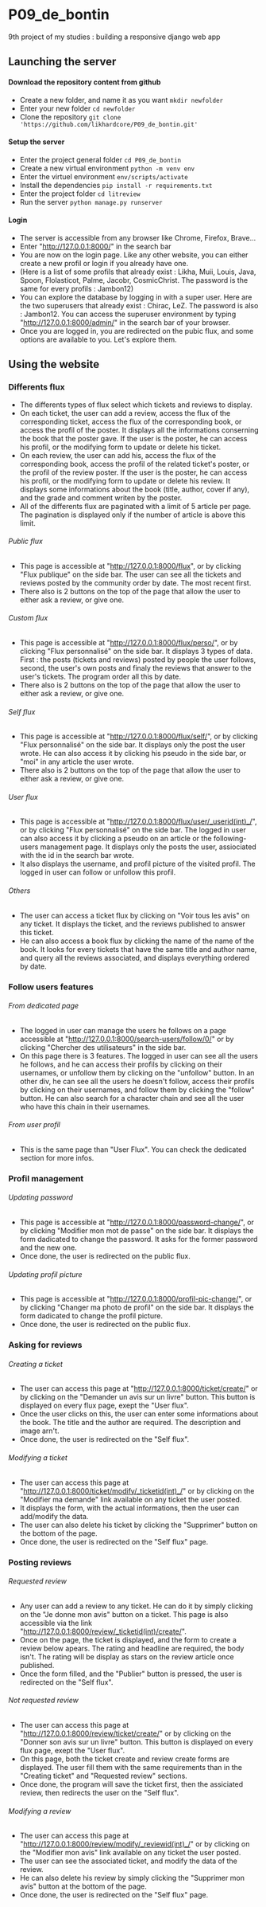 # P09_de_bontin
9th project of my studies : building a responsive django web app

## Launching the server
#### Download the repository content from github
- Create a new folder, and name it as you want `mkdir newfolder`    
- Enter your new folder `cd newfolder`    
- Clone the repository `git clone 'https://github.com/likhardcore/P09_de_bontin.git'`    

#### Setup the server
- Enter the project general folder `cd P09_de_bontin`    
- Create a new virtual environment `python -m venv env`    
- Enter the virtuel environment `env/scripts/activate`    
- Install the dependencies `pip install -r requirements.txt`    
- Enter the project folder `cd litreview`    
- Run the server `python manage.py runserver`    

#### Login
- The server is accessible from any browser like Chrome, Firefox, Brave...    
- Enter "http://127.0.0.1:8000/" in the search bar    
- You are now on the login page. Like any other website, you can either create a new profil or login if you already have one.    
- (Here is a list of some profils that already exist : Likha, Muii, Louis, Java, Spoon, Flolasticot, Palme, Jacobr, CosmicChrist. The password is the same for every profils : Jambon12)
- You can explore the database by logging in with a super user. Here are the two superusers that already exist : Chirac, LeZ. The password is also : Jambon12. You can access the superuser environment by typing "http://127.0.0.1:8000/admin/" in the search bar of your browser.
- Once you are logged in, you are redirected on the pubic flux, and some options are available to you. Let's explore them.  


## Using the website
### Differents flux
- The differents types of flux select which tickets and reviews to display.    
- On each ticket, the user can add a review, access the flux of the corresponding ticket, access the flux of the corresponding book, or access the profil of the poster. It displays all the informations conserning the book that the poster gave. If the user is the poster, he can access his profil, or the modifying form to update or delete his ticket.    
- On each review, the user can add his, access the flux of the corresponding book, access the profil of the related ticket's poster, or the profil of the review poster. If the user is the poster, he can access his profil, or the modifying form to update or delete his review. It displays some informations about the book (title, author, cover if any), and the grade and comment writen by the poster.    
- All of the differents flux are paginated with a limit of 5 article per page. The pagination is displayed only if the number of article is above this limit.

###### Public flux
- This page is accessible at "http://127.0.0.1:8000/flux", or by clicking "Flux publique" on the side bar. The user can see all the tickets and reviews posted by the community order by date. The most recent first.
- There also is 2 buttons on the top of the page that allow the user to either ask a review, or give one.

###### Custom flux
- This page is accessible at "http://127.0.0.1:8000/flux/perso/", or by clicking "Flux personnalisé" on the side bar. It displays 3 types of data. First : the posts (tickets and reviews) posted by people the user follows, second, the user's own posts and finaly the reviews that answer to the user's tickets. The program order all this by date.
- There also is 2 buttons on the top of the page that allow the user to either ask a review, or give one.

###### Self flux
- This page is accessible at "http://127.0.0.1:8000/flux/self/", or by clicking "Flux personnalisé" on the side bar. It displays only the post the user wrote. He can also access it by clicking his pseudo in the side bar, or "moi" in any article the user wrote.
- There also is 2 buttons on the top of the page that allow the user to either ask a review, or give one.

###### User flux
- This page is accessible at "http://127.0.0.1:8000/flux/user/_userid(int)_/", or by clicking "Flux personnalisé" on the side bar. The logged in user can also access it by clicking a pseudo on an article or the following-users management page. It displays only the posts the user, assiociated with the id in the search bar wrote.
- It also displays the username, and profil picture of the visited profil. The logged in user can follow or unfollow this profil.

###### Others
- The user can access a ticket flux by clicking on "Voir tous les avis" on any ticket. It displays the ticket, and the reviews published to answer this ticket.
- He can also access a book flux by clicking the name of the name of the book. It looks for every tickets that have the same title and author name, and query all the reviews associated, and displays everything ordered by date.


### Follow users features
###### From dedicated page
- The logged in user can manage the users he follows on a page accessible at "http://127.0.0.1:8000/search-users/follow/0/" or by clicking "Chercher des utilisateurs" in the side bar.
- On this page there is 3 features. The logged in user can see all the users he follows, and he can access their profils by clicking on their usernames, or unfollow them by clicking on the "unfollow" button. In an other div, he can see all the users he doesn't follow, access their profils by clicking on their usernames, and follow them by clicking the "follow" button. He can also search for a character chain and see all the user who have this chain in their usernames.

###### From user profil
- This is the same page than "User Flux". You can check the dedicated section for more infos.


### Profil management
###### Updating password
- This page is accessible at "http://127.0.0.1:8000/password-change/", or by clicking "Modifier mon mot de passe" on the side bar. It displays the form dadicated to change the password. It asks for the former password and the new one.
- Once done, the user is redirected on the public flux.

###### Updating profil picture
- This page is accessible at "http://127.0.0.1:8000/profil-pic-change/", or by clicking "Changer ma photo de profil" on the side bar. It displays the form dadicated to change the profil picture.
- Once done, the user is redirected on the public flux.

### Asking for reviews
###### Creating a ticket
- The user can access this page at "http://127.0.0.1:8000/ticket/create/" or by clicking on the "Demander un avis sur un livre" button. This button is displayed on every flux page, exept the "User flux".
- Once the user clicks on this, the user can enter some informations about the book. The title and the author are required. The description and image arn't.
- Once done, the user is redirected on the "Self flux".

###### Modifying a ticket
- The user can access this page at "http://127.0.0.1:8000/ticket/modify/_ticketid(int)_/" or by clicking on the "Modifier ma demande" link available on any ticket the user posted.
- It displays the form, with the actual informations, then the user can add/modify the data. 
- The user can also delete his ticket by clicking the "Supprimer" button on the bottom of the page.
- Once done, the user is redirected on the "Self flux" page.


### Posting reviews
###### Requested review
- Any user can add a review to any ticket. He can do it by simply clicking on the "Je donne mon avis" button on a ticket. This page is also accessible via the link "http://127.0.0.1:8000/review/_ticketid(int)/create/".
- Once on the page, the ticket is displayed, and the form to create a review below apears. The rating and headline are required, the body isn't. The rating will be display as stars on the review article once published.
- Once the form filled, and the "Publier" button is pressed, the user is redirected on the "Self flux".

###### Not requested review
- The user can access this page at "http://127.0.0.1:8000/review/ticket/create/" or by clicking on the "Donner son avis sur un livre" button. This button is displayed on every flux page, exept the "User flux".
- On this page, both the ticket create and review create forms are displayed. The user fill them with the same requirements than in the "Creating ticket" and "Requested review" sections.
- Once done, the program will save the ticket first, then the assiciated review, then redirects the user on the "Self flux".

###### Modifying a review
- The user can access this page at "http://127.0.0.1:8000/review/modify/_reviewid(int)_/" or by clicking on the "Modifier mon avis" link available on any ticket the user posted.
- The user can see the associated ticket, and modify the data of the review.
- He can also delete his review by simply clicking the "Supprimer mon avis" button at the bottom of the page.
- Once done, the user is redirected on the "Self flux" page.
